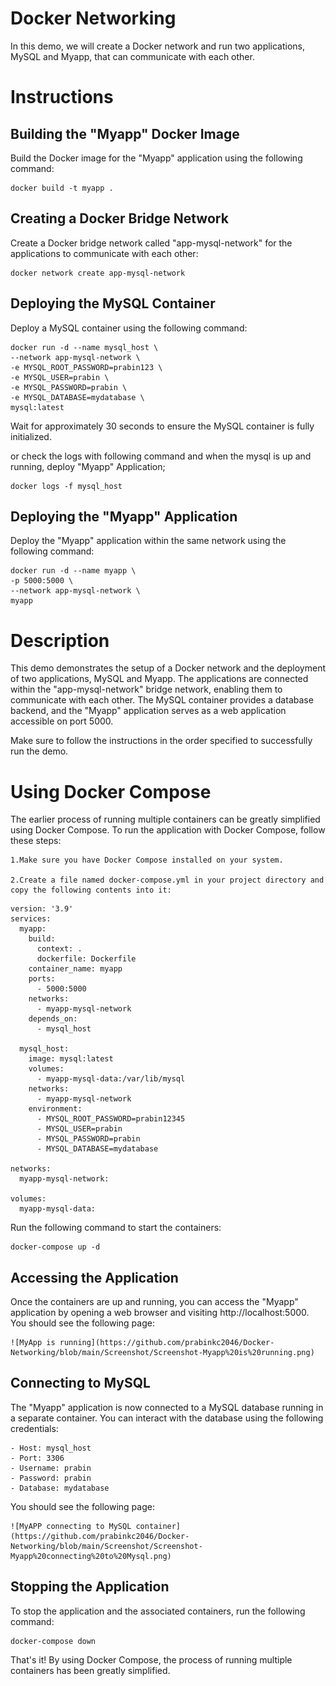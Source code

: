 # Docker Networking

In this demo, we will create a Docker network and run two applications, MySQL and Myapp, that can communicate with each other.

# Instructions

## Building the "Myapp" Docker Image

Build the Docker image for the "Myapp" application using the following command:

```
docker build -t myapp .
```
## Creating a Docker Bridge Network

Create a Docker bridge network called "app-mysql-network" for the applications to communicate with each other:

```
docker network create app-mysql-network
```

## Deploying the MySQL Container

Deploy a MySQL container using the following command:

```
docker run -d --name mysql_host \
--network app-mysql-network \
-e MYSQL_ROOT_PASSWORD=prabin123 \
-e MYSQL_USER=prabin \
-e MYSQL_PASSWORD=prabin \
-e MYSQL_DATABASE=mydatabase \
mysql:latest
```

Wait for approximately 30 seconds to ensure the MySQL container is fully initialized.

or check the logs with following command and when the mysql is up and running, deploy "Myapp" Application;

```
docker logs -f mysql_host
```

## Deploying the "Myapp" Application

Deploy the "Myapp" application within the same network using the following command:

```
docker run -d --name myapp \
-p 5000:5000 \
--network app-mysql-network \
myapp
```

# Description
This demo demonstrates the setup of a Docker network and the deployment of two applications, MySQL and Myapp. The applications are connected within the "app-mysql-network" bridge network, enabling them to communicate with each other. The MySQL container provides a database backend, and the "Myapp" application serves as a web application accessible on port 5000.

Make sure to follow the instructions in the order specified to successfully run the demo.

# Using Docker Compose

The earlier process of running multiple containers can be greatly simplified using Docker Compose. To run the application with Docker Compose, follow these steps:

    1.Make sure you have Docker Compose installed on your system.

    2.Create a file named docker-compose.yml in your project directory and copy the following contents into it:

```
version: '3.9'
services:
  myapp:
    build:
      context: .
      dockerfile: Dockerfile
    container_name: myapp
    ports:
      - 5000:5000
    networks:
      - myapp-mysql-network
    depends_on:
      - mysql_host

  mysql_host:
    image: mysql:latest
    volumes:
      - myapp-mysql-data:/var/lib/mysql
    networks:
      - myapp-mysql-network
    environment:
      - MYSQL_ROOT_PASSWORD=prabin12345
      - MYSQL_USER=prabin
      - MYSQL_PASSWORD=prabin
      - MYSQL_DATABASE=mydatabase

networks:
  myapp-mysql-network:

volumes:
  myapp-mysql-data:
```

Run the following command to start the containers:

```
docker-compose up -d
```

## Accessing the Application

Once the containers are up and running, you can access the "Myapp" application by opening a web browser and visiting http://localhost:5000. You should see the following page:

	![MyApp is running](https://github.com/prabinkc2046/Docker-Networking/blob/main/Screenshot/Screenshot-Myapp%20is%20running.png)


## Connecting to MySQL

The "Myapp" application is now connected to a MySQL database running in a separate container. You can interact with the database using the following credentials:

    - Host: mysql_host
    - Port: 3306
    - Username: prabin
    - Password: prabin
    - Database: mydatabase

You should see the following page:

	![MyAPP connecting to MySQL container](https://github.com/prabinkc2046/Docker-Networking/blob/main/Screenshot/Screenshot-Myapp%20connecting%20to%20Mysql.png)


## Stopping the Application

To stop the application and the associated containers, run the following command:
```
docker-compose down
```


That's it! By using Docker Compose, the process of running multiple containers has been greatly simplified.
